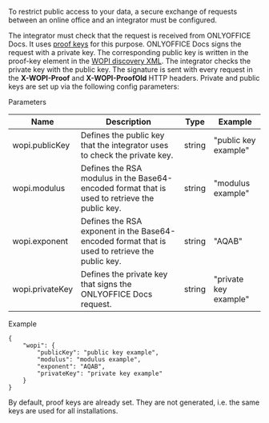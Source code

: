 To restrict public access to your data, a secure exchange of requests between an online office and an integrator must be configured.

The integrator must check that the request is received from ONLYOFFICE Docs. It uses [proof keys](https://docs.microsoft.com/en-us/microsoft-365/cloud-storage-partner-program/online/scenarios/proofkeys) for this purpose. ONLYOFFICE Docs signs the request with a private key. The corresponding public key is written in the proof-key element in the [WOPI discovery XML](/editors/wopi/discovery). The integrator checks the private key with the public key. The signature is sent with every request in the **X-WOPI-Proof** and **X-WOPI-ProofOld** HTTP headers. Private and public keys are set up via the following config parameters:

Parameters

| Name            | Description                                                                                    | Type   | Example               |
| --------------- | ---------------------------------------------------------------------------------------------- | ------ | --------------------- |
| wopi.publicKey  | Defines the public key that the integrator uses to check the private key.                      | string | "public key example"  |
| wopi.modulus    | Defines the RSA modulus in the Base64-encoded format that is used to retrieve the public key.  | string | "modulus example"     |
| wopi.exponent   | Defines the RSA exponent in the Base64-encoded format that is used to retrieve the public key. | string | "AQAB"                |
| wopi.privateKey | Defines the private key that signs the ONLYOFFICE Docs request.                                | string | "private key example" |

Example

```
{
    "wopi": {
        "publicKey": "public key example",
        "modulus": "modulus example",
        "exponent": "AQAB",
        "privateKey": "private key example"
    }
}
```

By default, proof keys are already set. They are not generated, i.e. the same keys are used for all installations.
